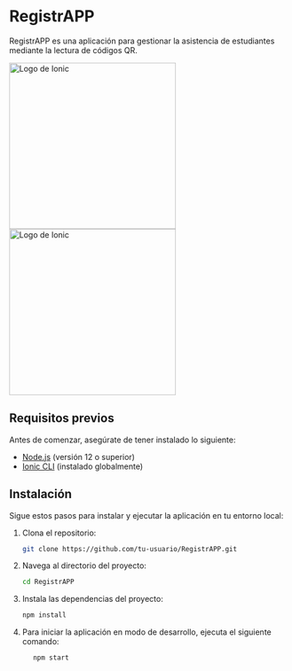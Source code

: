# RegistrAPP

RegistrAPP es una aplicación para gestionar la asistencia de estudiantes mediante la lectura de códigos QR.

<img src="https://ionicframework.com/img/ionic-logo-landscape.svg" alt="Logo de Ionic" width="300">         <img src="https://encrypted-tbn0.gstatic.com/images?q=tbn:ANd9GcSeH5ng8DeRKOEvx_YX9TxMsM9M9WLog9X2PQ&s" alt="Logo de Ionic" width="300">


## Requisitos previos

Antes de comenzar, asegúrate de tener instalado lo siguiente:

- [Node.js](https://nodejs.org/) (versión 12 o superior)
- [Ionic CLI](https://ionicframework.com/docs/cli) (instalado globalmente)

## Instalación

Sigue estos pasos para instalar y ejecutar la aplicación en tu entorno local:

1. Clona el repositorio:

   ```bash
   git clone https://github.com/tu-usuario/RegistrAPP.git

2. Navega al directorio del proyecto:

   ```bash
   cd RegistrAPP

3. Instala las dependencias del proyecto:

   ```bash
   npm install

4. Para iniciar la aplicación en modo de desarrollo, ejecuta el siguiente comando:
  ```bash
        npm start


